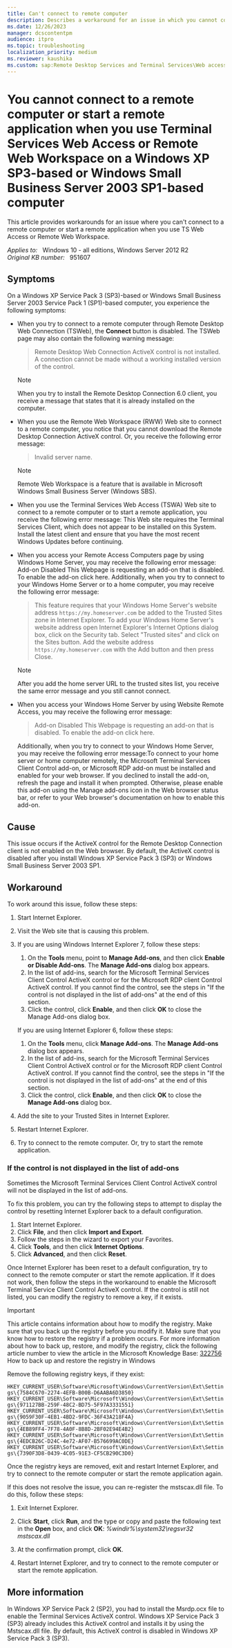 ```yaml
---
title: Can't connect to remote computer
description: Describes a workaround for an issue in which you cannot connect to a remote computer or start a remote application when you use TS Web Access or Remote Web Workspace. Occurs because of an ActiveX control issue.
ms.date: 12/26/2023
manager: dcscontentpm
audience: itpro
ms.topic: troubleshooting
localization_priority: medium
ms.reviewer: kaushika
ms.custom: sap:Remote Desktop Services and Terminal Services\Web access (includes RemoteApp and desktop connections), csstroubleshoot
---
```

# You cannot connect to a remote computer or start a remote application when you use Terminal Services Web Access or Remote Web Workspace on a Windows XP SP3-based or Windows Small Business Server 2003 SP1-based computer

This article provides workarounds for an issue where you can't connect to a remote computer or start a remote application when you use TS Web Access or Remote Web Workspace.

_Applies to:_ &nbsp; Windows 10 - all editions, Windows Server 2012 R2  
_Original KB number:_ &nbsp; 951607

## Symptoms

On a Windows XP Service Pack 3 (SP3)-based or Windows Small Business Server 2003 Service Pack 1 (SP1)-based computer, you experience the following symptoms:

- When you try to connect to a remote computer through Remote Desktop Web Connection (TSWeb), the **Connect** button is disabled. The TSWeb page may also contain the following warning message:

    > Remote Desktop Web Connection ActiveX control is not installed. A connection cannot be made without a working installed version of the control.

    > [!NOTE]
    > When you try to install the Remote Desktop Connection 6.0 client, you receive a message that states that it is already installed on the computer.

- When you use the Remote Web Workspace (RWW) Web site to connect to a remote computer, you notice that you cannot download the Remote Desktop Connection ActiveX control. Or, you receive the following error message:
    > Invalid server name.

    > [!NOTE]
    > Remote Web Workspace is a feature that is available in Microsoft Windows Small Business Server (Windows SBS).

- When you use the Terminal Services Web Access (TSWA) Web site to connect to a remote computer or to start a remote application, you receive the following error message: This Web site requires the Terminal Services Client, which does not appear to be installed on this System. Install the latest client and ensure that you have the most recent Windows Updates before continuing.

- When you access your Remote Access Computers page by using Windows Home Server, you may receive the following error message: Add-on Disabled This Webpage is requesting an add-on that is disabled. To enable the add-on click here.
Additionally, when you try to connect to your Windows Home Server or to a home computer, you may receive the following error message:

    > This feature requires that your Windows Home Server's website address `https://my.homeserver.com` be added to the Trusted Sites zone in Internet Explorer. To add your Windows Home Server's website address open Internet Explorer's Internet Options dialog box, click on the Security tab. Select "Trusted sites" and click on the Sites button. Add the website address `https://my.homeserver.com` with the Add button and then press Close.

    > [!NOTE]
    > After you add the home server URL to the trusted sites list, you receive the same error message and you still cannot connect.

- When you access your Windows Home Server by using Website Remote Access, you may receive the following error message:

    > Add-on Disabled This Webpage is requesting an add-on that is disabled. To enable the add-on click here.

    Additionally, when you try to connect to your Windows Home Server, you may receive the following error message:To connect to your home server or home computer remotely, the Microsoft Terminal Services Client Control add-on, or Microsoft RDP add-on must be installed and enabled for your web browser. If you declined to install the add-on, refresh the page and install it when prompted. Otherwise, please enable this add-on using the Manage add-ons icon in the Web browser status bar, or refer to your Web browser's documentation on how to enable this add-on.

## Cause

This issue occurs if the ActiveX control for the Remote Desktop Connection client is not enabled on the Web browser. By default, the ActiveX control is disabled after you install Windows XP Service Pack 3 (SP3) or Windows Small Business Server 2003 SP1.

## Workaround

To work around this issue, follow these steps:

1. Start Internet Explorer.
2. Visit the Web site that is causing this problem.

3. If you are using Windows Internet Explorer 7, follow these steps:

   1. On the **Tools** menu, point to **Manage Add-ons**, and then click **Enable or Disable Add-ons**. The **Manage Add-ons** dialog box appears.
   2. In the list of add-ins, search for the Microsoft Terminal Services Client Control ActiveX control or for the Microsoft RDP client Control ActiveX control. If you cannot find the control, see the steps in "If the control is not displayed in the list of add-ons" at the end of this section.
   3. Click the control, click **Enable**, and then click **OK** to close the Manage Add-ons dialog box.

    If you are using Internet Explorer 6, follow these steps:

   1. On the **Tools** menu, click **Manage Add-ons**. The **Manage Add-ons** dialog box appears.
   2. In the list of add-ins, search for the Microsoft Terminal Services Client Control ActiveX control or for the Microsoft RDP client Control ActiveX control. If you cannot find the control, see the steps in "If the control is not displayed in the list of add-ons" at the end of this section.
   3. Click the control, click **Enable**, and then click **OK** to close the **Manage Add-ons** dialog box.

4. Add the site to your Trusted Sites in Internet Explorer.
5. Restart Internet Explorer.
6. Try to connect to the remote computer. Or, try to start the remote application.

### If the control is not displayed in the list of add-ons

Sometimes the Microsoft Terminal Services Client Control ActiveX control will not be displayed in the list of add-ons.

To fix this problem, you can try the following steps to attempt to display the control by resetting Internet Explorer back to a default configuration.

1. Start Internet Explorer.
2. Click **File**, and then click **Import and Export**.
3. Follow the steps in the wizard to export your Favorites.
4. Click **Tools**, and then click **Internet Options**.
5. Click **Advanced**, and then click **Reset**.

Once Internet Explorer has been reset to a default configuration, try to connect to the remote computer or start the remote application. If it does not work, then follow the steps in the workaround to enable the Microsoft Terminal Service Client Control ActiveX control. If the control is still not listed, you can modify the registry to remove a key, if it exists.

> [!IMPORTANT]
> This article contains information about how to modify the registry. Make sure that you back up the registry before you modify it. Make sure that you know how to restore the registry if a problem occurs. For more information about how to back up, restore, and modify the registry, click the following article number to view the article in the Microsoft Knowledge Base: [322756](https://support.microsoft.com/help/322756) How to back up and restore the registry in Windows  

Remove the following registry keys, if they exist:

 `HKEY_CURRENT_USER\Software\Microsoft\Windows\CurrentVersion\Ext\Settings\{7584C670-2274-4EFB-B00B-D6AABA6D3850}`  `HKEY_CURRENT_USER\Software\Microsoft\Windows\CurrentVersion\Ext\Settings\{971127BB-259F-48C2-BD75-5F97A3331551}`  `HKEY_CURRENT_USER\Software\Microsoft\Windows\CurrentVersion\Ext\Settings\{9059F30F-4EB1-4BD2-9FDC-36F43A218F4A}`  `HKEY_CURRENT_USER\Software\Microsoft\Windows\CurrentVersion\Ext\Settings\{4EB89FF4-7F78-4A0F-8B8D-2BF02E94E4B2}`  `HKEY_CURRENT_USER\Software\Microsoft\Windows\CurrentVersion\Ext\Settings\{4EDCB26C-D24C-4e72-AF07-B576699AC0DE}`  `HKEY_CURRENT_USER\Software\Microsoft\Windows\CurrentVersion\Ext\Settings\{7390F3D8-0439-4C05-91E3-CF5CB290C3D0}`  

Once the registry keys are removed, exit and restart Internet Explorer, and try to connect to the remote computer or start the remote application again.

If this does not resolve the issue, you can re-register the mstscax.dll file. To do this, follow these steps:

1. Exit Internet Explorer.
2. Click **Start**, click **Run**, and the type or copy and paste the following text in the **Open** box, and click **OK**: *%windir%\\system32\\regsvr32 mstscax.dll*

3. At the confirmation prompt, click **OK**.
4. Restart Internet Explorer, and try to connect to the remote computer or start the remote application.

## More information

In Windows XP Service Pack 2 (SP2), you had to install the Msrdp.ocx file to enable the Terminal Services ActiveX control. Windows XP Service Pack 3 (SP3) already includes this ActiveX control and installs it by using the Mstscax.dll file. By default, this ActiveX control is disabled in Windows XP Service Pack 3 (SP3).
